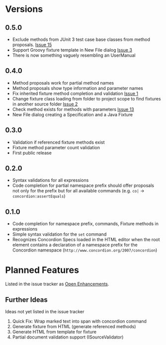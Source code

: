 # Versions #

## 0.5.0 ##
  * Exclude methods from JUnit 3 test case base classes from method proposals. [Issue 15 ](.md)
  * Support Groovy fixture template in New File dialog [Issue 3 ](.md)
  * There is now something vaguely resembling an UserManual
## 0.4.0 ##
  * Method proposals work for partial method names
  * Method proposals show type information and parameter names
  * Fix inherited fixture method completion and validation [Issue 1 ](.md)
  * Change fixture class loading from folder to project scope to find fixtures in another source folder [Issue 2 ](.md)
  * Check method exists for methods with parameters [Issue 13 ](.md)
  * New File dialog creating a Specification and a Java Fixture
## 0.3.0 ##
  * Validation if referenced fixture methods exist
  * Fixture method parameter count validation
  * First public release

## 0.2.0 ##
  * Syntax validations for all expressions
  * Code completion for partial namespace prefix should offer proposals not only for the prefix but for all available commands (e.g. `co|` -> `concordion:assertEquals`)

## 0.1.0 ##
  * Code completion for namespace prefix, commands, Fixture methods in expressions
  * Simple syntax validation for the `set` command
  * Recognizes Concordion Specs loaded in the HTML editor when the root element contains a declaration of a namespace prefix for the Concordion namespace (`http://www.concordion.org/2007/concordion`)

# Planned Features #

Listed in the issue tracker as [Open Enhancements](http://code.google.com/p/concordion-eclipse/issues/list?can=2&q=Type%3DEnhancement+&colspec=ID+Type+Status+Priority+Milestone+Owner+Summary&cells=tiles).

## Further Ideas ##
Ideas not yet listed in the issue tracker
  1. Quick Fix: Wrap marked text into span with concordion command
  1. Generate fixture from HTML (generate referenced methods)
  1. Generate HTML from template for fixture
  1. Partial document validation support (ISourceValidator)